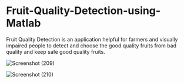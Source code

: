 # Fruit-Quality-Detection-using-Matlab
Fruit Quality Detection is an application helpful for farmers and visually impaired people to detect and choose the good quality fruits from bad quality and keep safe good quality fruits.



![Screenshot (209)](https://user-images.githubusercontent.com/89866416/150678039-6a28b316-687a-4e84-b673-aa7874b46f11.png)


![Screenshot (210)](https://user-images.githubusercontent.com/89866416/150678060-5e3a61df-b751-4d44-b2bc-b6b3aa75dcc5.png)
